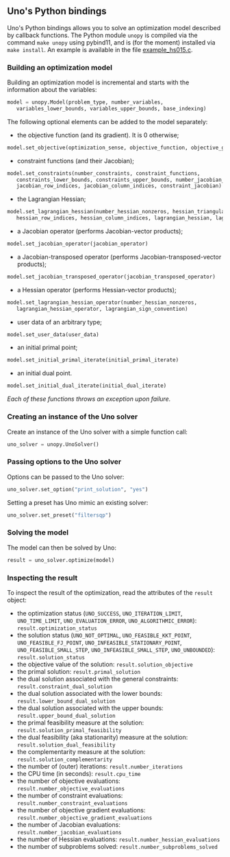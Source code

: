 ## Uno's Python bindings

Uno's Python bindings allows you to solve an optimization model described by callback functions.
The Python module `unopy` is compiled via the command `make unopy` using pybind11, and is (for the moment) installed via `make install`.
An example is available in the file [example_hs015.c](example/example_hs015.py).

### Building an optimization model

Building an optimization model is incremental and starts with the information about the variables:

```python
model = unopy.Model(problem_type, number_variables,
   variables_lower_bounds, variables_upper_bounds, base_indexing)
```

The following optional elements can be added to the model separately:
- the objective function (and its gradient). It is 0 otherwise;
```python
model.set_objective(optimization_sense, objective_function, objective_gradient)
```
- constraint functions (and their Jacobian);
```python
model.set_constraints(number_constraints, constraint_functions,
   constraints_lower_bounds, constraints_upper_bounds, number_jacobian_nonzeros,
   jacobian_row_indices, jacobian_column_indices, constraint_jacobian)
```
- the Lagrangian Hessian;
```python
model.set_lagrangian_hessian(number_hessian_nonzeros, hessian_triangular_part, 
   hessian_row_indices, hessian_column_indices, lagrangian_hessian, lagrangian_sign_convention)
```
- a Jacobian operator (performs Jacobian-vector products);
```python
model.set_jacobian_operator(jacobian_operator)
```
- a Jacobian-transposed operator (performs Jacobian-transposed-vector products);
```python
model.set_jacobian_transposed_operator(jacobian_transposed_operator)
```
- a Hessian operator (performs Hessian-vector products);
```python
model.set_lagrangian_hessian_operator(number_hessian_nonzeros,
   lagrangian_hessian_operator, lagrangian_sign_convention)
```
- user data of an arbitrary type;
```python
model.set_user_data(user_data)
```
- an initial primal point;
```python
model.set_initial_primal_iterate(initial_primal_iterate)
```
- an initial dual point.
```python
model.set_initial_dual_iterate(initial_dual_iterate)
```

*Each of these functions throws an exception upon failure.*

### Creating an instance of the Uno solver

Create an instance of the Uno solver with a simple function call:
```python
uno_solver = unopy.UnoSolver()
```

### Passing options to the Uno solver

Options can be passed to the Uno solver:
```python
uno_solver.set_option("print_solution", "yes")
```

Setting a preset has Uno mimic an existing solver:
```python
uno_solver.set_preset("filtersqp")
```

### Solving the model

The model can then be solved by Uno:
```python
result = uno_solver.optimize(model)
```

### Inspecting the result

To inspect the result of the optimization, read the attributes of the `result` object:
- the optimization status (`UNO_SUCCESS`, `UNO_ITERATION_LIMIT`, `UNO_TIME_LIMIT`, `UNO_EVALUATION_ERROR`, `UNO_ALGORITHMIC_ERROR`): `result.optimization_status`
- the solution status (`UNO_NOT_OPTIMAL`, `UNO_FEASIBLE_KKT_POINT`, `UNO_FEASIBLE_FJ_POINT`, `UNO_INFEASIBLE_STATIONARY_POINT`, `UNO_FEASIBLE_SMALL_STEP`, `UNO_INFEASIBLE_SMALL_STEP`, `UNO_UNBOUNDED`): `result.solution_status`
- the objective value of the solution: `result.solution_objective`
- the primal solution: `result.primal_solution`
- the dual solution associated with the general constraints: `result.constraint_dual_solution`
- the dual solution associated with the lower bounds: `result.lower_bound_dual_solution`
- the dual solution associated with the upper bounds: `result.upper_bound_dual_solution`
- the primal feasibility measure at the solution: `result.solution_primal_feasibility`
- the dual feasibility (aka stationarity) measure at the solution: `result.solution_dual_feasibility`
- the complementarity measure at the solution: `result.solution_complementarity`
- the number of (outer) iterations: `result.number_iterations`
- the CPU time (in seconds): `result.cpu_time`
- the number of objective evaluations: `result.number_objective_evaluations`
- the number of constraint evaluations: `result.number_constraint_evaluations`
- the number of objective gradient evaluations: `result.number_objective_gradient_evaluations`
- the number of Jacobian evaluations: `result.number_jacobian_evaluations`
- the number of Hessian evaluations: `result.number_hessian_evaluations`
- the number of subproblems solved: `result.number_subproblems_solved`

